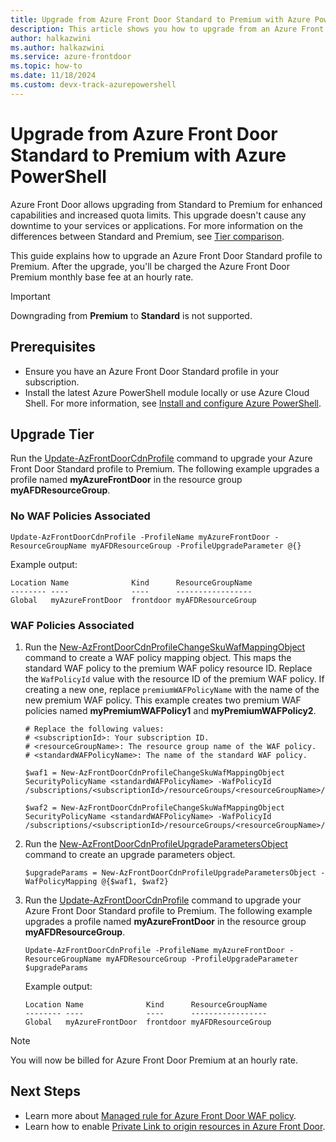 ```yaml
---
title: Upgrade from Azure Front Door Standard to Premium with Azure PowerShell
description: This article shows you how to upgrade from an Azure Front Door Standard to an Azure Front Door Premium profile with Azure PowerShell.
author: halkazwini
ms.author: halkazwini
ms.service: azure-frontdoor
ms.topic: how-to
ms.date: 11/18/2024
ms.custom: devx-track-azurepowershell
---
```


# Upgrade from Azure Front Door Standard to Premium with Azure PowerShell

Azure Front Door allows upgrading from Standard to Premium for enhanced capabilities and increased quota limits. This upgrade doesn't cause any downtime to your services or applications. For more information on the differences between Standard and Premium, see [Tier comparison](standard-premium/tier-comparison.md).

This guide explains how to upgrade an Azure Front Door Standard profile to Premium. After the upgrade, you'll be charged the Azure Front Door Premium monthly base fee at an hourly rate.

> [!IMPORTANT]
> Downgrading from **Premium** to **Standard** is not supported.

## Prerequisites

* Ensure you have an Azure Front Door Standard profile in your subscription.
* Install the latest Azure PowerShell module locally or use Azure Cloud Shell. For more information, see [Install and configure Azure PowerShell](/powershell/azure/install-azure-powershell).

## Upgrade Tier

Run the [Update-AzFrontDoorCdnProfile](/powershell/module/az.cdn/update-azfrontdoorcdnprofile) command to upgrade your Azure Front Door Standard profile to Premium. The following example upgrades a profile named **myAzureFrontDoor** in the resource group **myAFDResourceGroup**.

### No WAF Policies Associated

```powershell-interactive
Update-AzFrontDoorCdnProfile -ProfileName myAzureFrontDoor -ResourceGroupName myAFDResourceGroup -ProfileUpgradeParameter @{}
```

Example output:

```
Location Name              Kind      ResourceGroupName
-------- ----              ----      -----------------
Global   myAzureFrontDoor  frontdoor myAFDResourceGroup
```

### WAF Policies Associated

1. Run the [New-AzFrontDoorCdnProfileChangeSkuWafMappingObject](/powershell/module/az.cdn/new-azfrontdoorcdnprofilechangeskuwafmappingobject) command to create a WAF policy mapping object. This maps the standard WAF policy to the premium WAF policy resource ID. Replace the `WafPolicyId` value with the resource ID of the premium WAF policy. If creating a new one, replace `premiumWAFPolicyName` with the name of the new premium WAF policy. This example creates two premium WAF policies named **myPremiumWAFPolicy1** and **myPremiumWAFPolicy2**.

    ```powershell-interactive
    # Replace the following values:
    # <subscriptionId>: Your subscription ID.
    # <resourceGroupName>: The resource group name of the WAF policy.
    # <standardWAFPolicyName>: The name of the standard WAF policy.

    $waf1 = New-AzFrontDoorCdnProfileChangeSkuWafMappingObject SecurityPolicyName <standardWAFPolicyName> -WafPolicyId /subscriptions/<subscriptionId>/resourceGroups/<resourceGroupName>/providers/Microsoft.Network/frontDoorWebApplicationFirewallPolicies/myPremiumWAFPolicy1

    $waf2 = New-AzFrontDoorCdnProfileChangeSkuWafMappingObject SecurityPolicyName <standardWAFPolicyName> -WafPolicyId /subscriptions/<subscriptionId>/resourceGroups/<resourceGroupName>/providers/Microsoft.Network/frontDoorWebApplicationFirewallPolicies/myPremiumWAFPolicy2
    ```

2. Run the [New-AzFrontDoorCdnProfileUpgradeParametersObject](/powershell/module/az.cdn/new-azfrontdoorcdnprofileupgradeparametersobject) command to create an upgrade parameters object.

    ```powershell-interactive
    $upgradeParams = New-AzFrontDoorCdnProfileUpgradeParametersObject -WafPolicyMapping @{$waf1, $waf2}
    ```

3. Run the [Update-AzFrontDoorCdnProfile](/powershell/module/az.cdn/update-azfrontdoorcdnprofile) command to upgrade your Azure Front Door Standard profile to Premium. The following example upgrades a profile named **myAzureFrontDoor** in the resource group **myAFDResourceGroup**.

    ```powershell-interactive
    Update-AzFrontDoorCdnProfile -ProfileName myAzureFrontDoor -ResourceGroupName myAFDResourceGroup -ProfileUpgradeParameter $upgradeParams
    ```

    Example output:

    ```
    Location Name              Kind      ResourceGroupName
    -------- ----              ----      -----------------
    Global   myAzureFrontDoor  frontdoor myAFDResourceGroup
    ```

> [!NOTE]
> You will now be billed for Azure Front Door Premium at an hourly rate.

## Next Steps

* Learn more about [Managed rule for Azure Front Door WAF policy](../web-application-firewall/afds/waf-front-door-drs.md).
* Learn how to enable [Private Link to origin resources in Azure Front Door](private-link.md).
